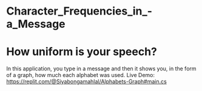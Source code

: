 # Character_Frequencies_in_-a_Message
# How uniform is your speech?
In this application, you type in a message and then it shows you, in the form of a graph, how much each alphabet was used.
Live Demo: https://replit.com/@Siyabongamahlal/Alphabets-Graph#main.cs

